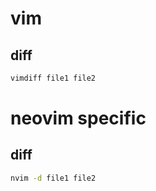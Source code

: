 # vim
## diff
```bash
vimdiff file1 file2
```

# neovim specific
## diff
```bash
nvim -d file1 file2
```
